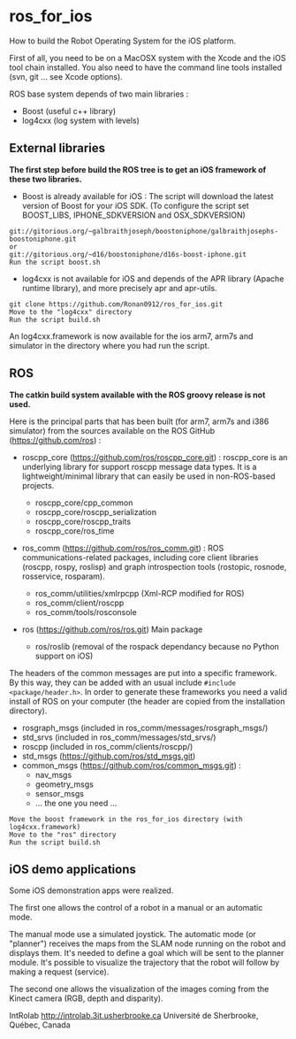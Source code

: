 ros_for_ios
===========

How to build the Robot Operating System for the iOS platform.

First of all, you need to be on a MacOSX system with the Xcode and the iOS tool
chain installed. You also need to have the command line tools installed (svn,
 git ... see Xcode options). 

ROS base system depends of two main libraries :
- Boost (useful c++ library)
- log4cxx (log system with levels)

External libraries
------------------

**The first step before build the ROS tree is to get an iOS framework of these
two libraries.**

* Boost is already available for iOS :
The script will download the latest version of Boost for your iOS SDK.
(To configure the script set BOOST_LIBS, IPHONE_SDKVERSION and OSX_SDKVERSION)

```
git://gitorious.org/~galbraithjoseph/boostoniphone/galbraithjosephs-boostoniphone.git
or
git://gitorious.org/~d16/boostoniphone/d16s-boost-iphone.git
Run the script boost.sh
```
 
* log4cxx is not available for iOS and depends of the APR library (Apache
runtime library), and more precisely apr and apr-utils.

```
git clone https://github.com/Ronan0912/ros_for_ios.git
Move to the "log4cxx" directory
Run the script build.sh
```

An log4cxx.framework is now available for the ios arm7, arm7s and simulator in
the directory where you had run the script.

ROS
---

**The catkin build system available with the ROS groovy release is not used.**

Here is the principal parts that has been built (for arm7, arm7s and i386
simulator) from the sources available on the ROS GitHub 
(https://github.com/ros) :

* roscpp_core (https://github.com/ros/roscpp_core.git) :
roscpp_core is an underlying library for support roscpp message data types. It is a 
lightweight/minimal library that can easily be used in non-ROS-based projects.
	- roscpp_core/cpp_common
	- roscpp_core/roscpp_serialization
	- roscpp_core/roscpp_traits
	- roscpp_core/ros_time


* ros_comm (https://github.com/ros/ros_comm.git) :
ROS communications-related packages, including core client libraries (roscpp, rospy,
roslisp) and graph introspection tools (rostopic, rosnode, rosservice, rosparam).
    - ros_comm/utilities/xmlrpcpp (Xml-RCP modified for ROS)
    - ros_comm/client/roscpp
    - ros_comm/tools/rosconsole


* ros (https://github.com/ros/ros.git)
Main package
    - ros/roslib (removal of the rospack dependancy because no Python support
        on iOS)

The headers of the common messages are put into a specific framework. By this
way, they can be added with an usual include `#include <package/header.h>`.
In order to generate these frameworks you need a valid install of ROS on your
computer (the header are copied from the installation directory).

- rosgraph_msgs (included in ros_comm/messages/rosgraph_msgs/)
- std_srvs (included in ros_comm/messages/std_srvs/)
- roscpp (included in ros_comm/clients/roscpp/)
- std_msgs (https://github.com/ros/std_msgs.git)
- common_msgs (https://github.com/ros/common_msgs.git) :
	- nav_msgs
	- geometry_msgs
	- sensor_msgs
	- ... the one you need ...

```
Move the boost framework in the ros_for_ios directory (with log4cxx.framework)
Move to the "ros" directory
Run the script build.sh
```

iOS demo applications
---------------------

Some iOS demonstration apps were realized.

The first one allows the control of a robot in a manual or an automatic mode.

The manual mode use a simulated joystick. The automatic mode (or "planner")
receives the maps from the SLAM node running on the robot and displays them.
It's needed to define a goal which will be sent to the planner module.
It's possible to visualize the trajectory that the robot will follow by 
making a request (service).

The second one allows the visualization of the images coming from the Kinect
camera (RGB, depth and disparity).

IntRolab
http://introlab.3it.usherbrooke.ca
Université de Sherbrooke, Québec, Canada

